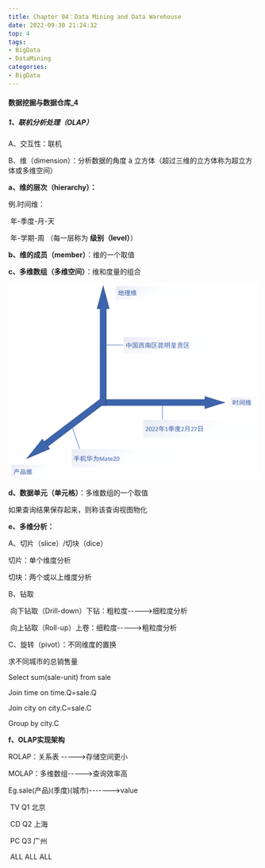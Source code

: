 ```yaml
---
title: Chapter 04：Data Mining and Data Warehouse
date: 2022-09-30 21:24:32
top: 4
tags:
- BigData
- DataMining
categories:
- BigData
---
```


#### 数据挖掘与数据仓库_4

##### **1**、联机分析处理（OLAP）

A、交互性：联机

B、维（dimension）：分析数据的角度 à 立方体（超过三维的立方体称为超立方体或多维空间）

**a、维的层次（hierarchy）：**

例.时间维：       

​       年-季度-月-天

​       年-学期-周   （每一层称为 **级别（level）**）

**b、维的成员（member）**：维的一个取值

**c、多维数组（多维空间）**：维和度量的组合

![image-20220930214656970](../images/DataMining/image-20220930214656970.png)

**d、数据单元（单元格）**：多维数组的一个取值

如果查询结果保存起来，则称该查询视图物化

 **e、多维分析：**

A、切片（slice）/切块（dice）

切片：单个维度分析

切块：两个或以上维度分析



B、钻取

​     向下钻取（Drill-down）下钻：粗粒度----->细粒度分析

​     向上钻取（Roll-up）上卷：细粒度----->粗粒度分析



C、旋转（pivot）：不同维度的置换

求不同城市的总销售量

Select sum(sale-unit) from sale

Join time on time.Q=sale.Q

Join city on city.C=sale.C

Group by city.C



**f、OLAP实现架构**

ROLAP：关系表 ----->存储空间更小

MOLAP：多维数组----->查询效率高

Eg.sale(产品)(季度)(城市)------->value

​               TV     Q1    北京

​               CD    Q2    上海

​               PC     Q3    广州

​               ALL   ALL    ALL
